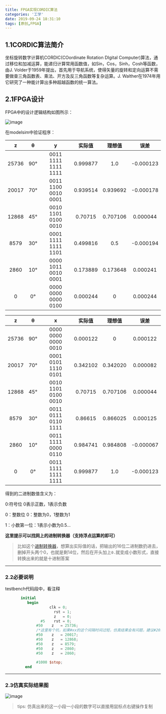 ```yaml
---
title: FPGA实现CORDIC算法
categories: '工学'
date: 2019-09-24 18:31:10
tags: [原创,FPGA]
---
```


## 1.1CORDIC算法简介

坐标旋转数字计算机CORDIC(COordinate Rotation DIgital Computer)算法，通过移位和加减运算，能递归计算常用函数值，如Sin，Cos，Sinh，Cosh等函数，由J. Volder于1959年提出，首先用于导航系统，使得矢量的旋转和定向运算不需要做查三角函数表、乘法、开方及反三角函数等复杂运算。J. Walther在1974年用它研究了一种能计算出多种超越函数的统一算法。

<!--more-->

## 2.1FPGA设计

FPGA中的设计逻辑结构如图所示：

![image](https://tappat-1300227703.cos.ap-guangzhou.myqcloud.com/picture/%E5%9B%BE%E7%89%871.png)

在modelsim中验证程序：

|  z   |  &theta;  | y    | 实际值 | 理想值 | 误差 |
| :--: | :--: | :--: | :--: | :--: | :--: |
|   25736   |   90&deg;   | 0011 1111 1111 1111 | 0.999877 | 1.0 | -0.000123 |
| 20017 | 70&deg; | 0011 1100 0010 0001 | 0.939514 | 0.939692 | -0.000178 |
| 12868 | 45&deg; | 0010 1101 0100 0010 | 0.70715 | 0.707106 | 0.000044 |
| 8579 | 30&deg; | 0001 1111 1111 1101 | 0.499816 | 0.5 | -0.000194 |
| 2860 | 10&deg; | 0000 1011 0010 0001 | 0.173889 | 0.173648 | 0.000241 |
| 0 | 0&deg; | 0000 0000 0000 0100 | 0.000244 | 0 | 0.000244 |


|  z   |  &theta;  | x   | 实际值 | 理想值 | 误差 |
| :--: | :--: | :--: | :--: | :--: | :--: |
|   25736   |   90&deg;   | 0000 0000 0000 0010 | 0.000122 | 0 | 0.000122 |
| 20017 | 70&deg; | 0001 0101 1110 0101 | 0.342102 | 0.342020 | 0.000082 |
| 12868 | 45&deg; | 0010 1101 0100 0010 | 0.70715 | 0.707106 | 0.000044 |
| 8579 | 30&deg; | 0011 0111 0110 1111 | 0.86615 | 0.866025 | 0.000125 |
| 2860 | 10&deg; | 0011 1111 0000 0110 | 0.984741 | 0.984808 | -0.000067 |
| 0 | 0&deg; | 0011 1111 1111 1111 | 0.999877 | 1.0 | -0.000123 |

得到的二进制数值含义为：

0:符号位  0表示正数，1表示负数

0：整数位 0：整数为0，1整数为1

1：小数第一位：1表示小数为0.5…

**这里提示可以找网上的进制转换器（支持浮点运算的即可）**

> 比如这个[进制转换器](http://tool.oschina.net/hexconvert/)，想算出实际值的话，把输出的16位二进制数扔进去，删掉开头两个0，也就是剩14位，然后在开头加上`0.`就变成小数形式，直接转换出来的就是十进制答案

---

### 2.2必要说明

testbench代码段中，看注释

~~~verilog
       initial
          begin
                    clk = 0;
	                  rst = 1;
	                  z   = 0;
	            #5    rst = 0; 
              #50    z   = 25736; 
              /*这里有个坑，如果#xx的这个间隔时间过短，仿真结果会有问题，建议#20以上*/
              #50    z   = 20017;
              #50    z   = 12868;
              #50    z   = 8579;
              #50    z   = 2860;
              #50    z   = 2860;
              
              #1000 $stop;
         end
~~~



---

### 2.3仿真实际结果图

![image](https://tappat-1300227703.cos.ap-guangzhou.myqcloud.com/picture/FPGA/prj5_1.png)

> tips: 仿真出来的这一小段一小段的数字可以直接用鼠标点右键操作复制

